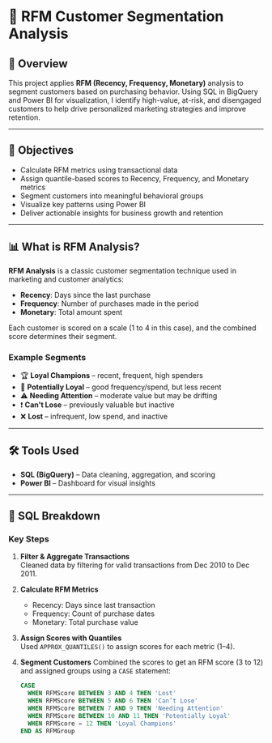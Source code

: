 # 🧮 RFM Customer Segmentation Analysis

## 📘 Overview

This project applies **RFM (Recency, Frequency, Monetary)** analysis to segment customers based on purchasing behavior. Using SQL in BigQuery and Power BI for visualization, I identify high-value, at-risk, and disengaged customers to help drive personalized marketing strategies and improve retention.

---

## 🎯 Objectives

- Calculate RFM metrics using transactional data
- Assign quantile-based scores to Recency, Frequency, and Monetary metrics
- Segment customers into meaningful behavioral groups
- Visualize key patterns using Power BI
- Deliver actionable insights for business growth and retention

---

## 📊 What is RFM Analysis?

**RFM Analysis** is a classic customer segmentation technique used in marketing and customer analytics:

- **Recency**: Days since the last purchase
- **Frequency**: Number of purchases made in the period
- **Monetary**: Total amount spent

Each customer is scored on a scale (1 to 4 in this case), and the combined score determines their segment.

### Example Segments
- 🏆 **Loyal Champions** – recent, frequent, high spenders  
- 💎 **Potentially Loyal** – good frequency/spend, but less recent  
- ⚠️ **Needing Attention** – moderate value but may be drifting  
- ❗ **Can't Lose** – previously valuable but inactive  
- ❌ **Lost** – infrequent, low spend, and inactive

---

## 🛠️ Tools Used

- **SQL (BigQuery)** – Data cleaning, aggregation, and scoring
- **Power BI** – Dashboard for visual insights
---

## 🧾 SQL Breakdown

### Key Steps

1. **Filter & Aggregate Transactions**  
   Cleaned data by filtering for valid transactions from Dec 2010 to Dec 2011.

2. **Calculate RFM Metrics**  
   - Recency: Days since last transaction  
   - Frequency: Count of purchase dates  
   - Monetary: Total purchase value  

3. **Assign Scores with Quantiles**  
   Used `APPROX_QUANTILES()` to assign scores for each metric (1–4).

4. **Segment Customers**
   Combined the scores to get an RFM score (3 to 12) and assigned groups using a `CASE` statement:
   
   ```sql
   CASE
     WHEN RFMScore BETWEEN 3 AND 4 THEN 'Lost'
     WHEN RFMScore BETWEEN 5 AND 6 THEN 'Can’t Lose'
     WHEN RFMScore BETWEEN 7 AND 9 THEN 'Needing Attention'
     WHEN RFMScore BETWEEN 10 AND 11 THEN 'Potentially Loyal'
     WHEN RFMScore = 12 THEN 'Loyal Champions'
   END AS RFMGroup
